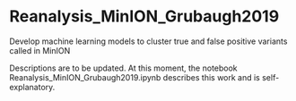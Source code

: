 # Reanalysis_MinION_Grubaugh2019
Develop machine learning models to cluster true and false positive variants called in MinION

Descriptions are to be updated. At this moment, the notebook Reanalysis_MinION_Grubaugh2019.ipynb describes this work and is self-explanatory. 
